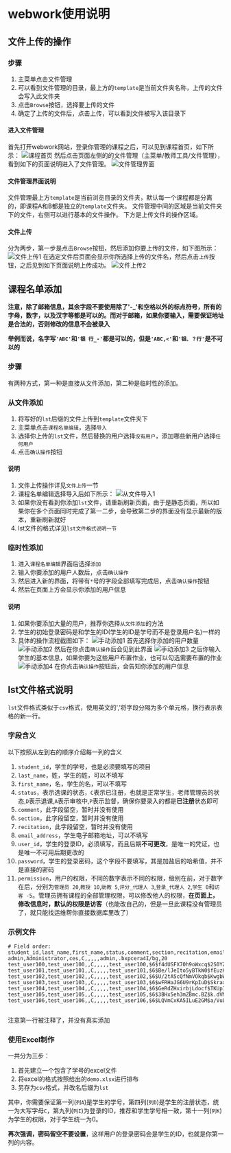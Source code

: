 #  webwork使用说明
  
  
##  文件上传的操作
  
  
###  步骤
  
1. 主菜单点击文件管理
2. 可以看到文件管理的目录，最上方的`template`是当前文件夹名称，上传的文件会写入此文件夹
3. 点击`Browse`按钮，选择要上传的文件
4. 确定了上传的文件后，点击上传，可以看到文件被写入该目录下
  
####  进入文件管理
  
首先打开webwork网站，登录你管理的课程之后，可以见到课程首页，如下所示：
![课程首页](./Figure/课程首页-管理员.png )
然后点击页面左侧的的文件管理（主菜单/教师工具/文件管理），看到如下的页面说明进入了文件管理。
![文件管理界面](./Figure/文件管理.png )
  
####  文件管理界面说明
  
文件管理最上方`template`是当前浏览目录的文件夹，默认每一个课程都是分离的，即课程A和B都是独立的`template`文件夹。
文件管理中间的区域是当前文件夹下的文件，右侧可以进行基本的文件操作。
下方是上传文件的操作区域。
  
####  文件上传
  
分为两步，第一步是点击`Browse`按钮，然后添加你要上传的文件，如下图所示：
![文件上传1](./Figure/文件上传1.png )
在选定文件后页面会显示你所选择上传的文件名，然后点击`上传`按钮，之后见到如下页面说明上传成功。
![文件上传2](./Figure/文件上传2.png )
  
  
##  课程名单添加
  
**注意，除了邮箱信息，其余字段不要使用除了'-_'和空格以外的标点符号，所有的字母，数字，以及汉字等都是可以的。而对于邮箱，如果你要输入，需要保证地址是合法的，否则修改的信息不会被录入**
  
**举例而说，名字写`'ABC'`和`'银 行_-'`都是可以的，但是`'ABC,<'`和`'银、？行'`是不可以的**
###  步骤
  
有两种方式，第一种是直接从文件添加，第二种是临时性的添加。
  
###  从文件添加
  
1. 将写好的`lst`后缀的文件上传到`template`文件夹下
2. 主菜单点击`课程名单编辑`，选择`导入`
3. 选择你上传的`lst`文件，然后替换的用户选择`没有用户`，添加哪些新用户选择`任何用户`
4. 点击`确认操作`按钮
  
####  说明
  
1. 文件上传操作详见`文件上传`一节
2. 课程名单编辑选择导入后如下所示：
    ![从文件导入1](./Figure/从文件导入1.png )
3. 如果你没有看到你添加`lst`文件，请重新刷新页面，由于是静态页面，所以如果你在多个页面同时完成了第一二步，会导致第二步的界面没有显示最新的版本，重新刷新就好
4. lst文件的格式详见`lst文件格式说明一节`
  
###  临时性添加
  
1. 进入`课程名单编辑`界面后选择`添加`
2. 输入你要添加的用户人数后，点击`确认操作`
3. 然后进入新的界面，将带有`*`号的字段全部填写完成后，点击`确认操作`按钮
4. 然后在页面上方会显示你添加的用户信息
  
####  说明
  
1. 如果你要添加大量的用户，推荐你选择`从文件添加`的方法
2. 学生的初始登录密码是和学生的ID(学生的ID是学号而不是登录用户名)一样的
3. 具体的操作流程截图如下：
    ![手动添加1](./Figure/手动添加1.png )
    首先选择你添加的用户数量
    ![手动添加2](./Figure/手动添加2.png )
    然后在你点击`确认操作`后会见到此界面
    ![手动添加3](./Figure/手动添加3.png )
    之后你输入学生的基本信息，如果你要为这些用户布置作业，也可以勾选需要布置的作业
    ![手动添加4](./Figure/手动添加4.png )
    在你点击`确认操作`按钮后，会告知你添加的用户信息
  
  
##  lst文件格式说明
  
`lst`文件格式类似于`csv`格式，使用英文的','将字段分隔为多个单元格，换行表示表格的新一行。
  
###  字段含义
  
以下按照从左到右的顺序介绍每一列的含义
1. `student_id`，学生的学号，也是必须要填写的项目
2. `last_name`，姓，学生的姓，可以不填写
3. `first_name`，名，学生的名，可以不填写
4. `status`，表示选课的状态，`C`表示已注册，也就是正常学生，老师管理员的状态,`D`表示退课,`A`表示审核中,`P`表示监督，确保你要录入的都是**已注册**状态即可
5. `comment`，此字段留空，暂时并没有使用
6. `section`，此字段留空，暂时并没有使用
7. `recitation`，此字段留空，暂时并没有使用
8. `email_address`，学生电子邮箱地址，可以不填写
9. `user_id`，学生的登录ID，必须填写，而且后期**不可更改**，是唯一的凭证，也是唯一不可用后期更改的
10. `password`，学生的登录密码，这个字段不要填写，其是加盐后的哈希值，并不是直接的密码
11. `permission`，用户的权限，不同的数字表示不同的权限，级别在前，对于数字在后，分别为`管理员 20`,`教授 10`,`助教 5`,`评分_代理人 3`,`登录_代理人 2`,`学生 0`和`访客 -5`。管理员拥有课程的全部管理权限，可以修改他人的权限，**在页面上，修改信息时，默认的权限是访客**（也能改自己的，但是一旦此课程没有管理员了，就只能找运维帮你直接数据库里改了）
  
###  示例文件
  
```lst
# Field order: student_id,last_name,first_name,status,comment,section,recitation,email_address,user_id,password,permission
admin,Administrator,ces,C,,,,,admin,.bxpcera4I/bg,20
test_user100,test_user100,,C,,,,,test_user100,$6$f4dUSFX70h9oWxcq$2S0YZmD4eEkjiyHVmxzLPMM3t1Ewo9fdge0mVfPa8MrmFcbKakHCZwn2LNkRUc/IOK.yTptRbVso1r8gq5Edu0,10
test_user101,test_user101,,C,,,,,test_user101,$6$Be/lJeIto5yBTkW0$fEuzKZ35Q.mzQKEjj3P/g.VzZ.t.zb0rcd5KYpHvO1NmN5DiWFBlXPra5CpAqbu.oFVv1WIcVUIOPdNW0EVAS0,5
test_user102,test_user102,,C,,,,,test_user102,$6$U/2tA5cQfNmVOkqb$KwgbWRnnj3OBc1htkiwUvk/EBBgyTY8wZSCWOowUW2gdpXmPthbxyA0lY2zBh70qa5fSSDJy9ok.khXx3zLJW1,3
test_user103,test_user103,,C,,,,,test_user103,$6$wFRHaJG6U9rKpIuD$Skrax2nC86e528lkUwuQIL/JnEK8VHYNHOAaked1Ipu6fm0tPnh6tOSSAeqt8iiUXutEzUaYZtdAjWErmSHq90,2
test_user104,test_user104,,C,,,,,test_user104,$6$GeRdZHxirbjLdocf$TKUpIKEQVgHcnqDmc.au31LqJGagFuWJ.uzXOzj8S5bT4jbzA2wH8ce.b0WUwVmypc3LvTxIYDB9oTBXM2kmq1,0
test_user105,test_user105,,C,,,,,test_user105,$6$3BHx5eh3mZBmc.BZ$k.dVMPFf3cTCodBdwmBn/xB8v89tvkUFwMN4g5EUfirQU0L7ZtfpN5op6W6fJLnCO6lMJmJQJ6.BpBu1k0npq.,0
test_user106,test_user106,,C,,,,,test_user106,$6$LQVmCxKA5ILuE2GM$a/VuLJk0DCX4h4jA.hi3CHP087lPWibtISiYiBH8pnOfXZmAfWcc8erJGyRVNzYTc1BlciQiskN6qFhV75jDj0,-5
  
```  
  
注意第一行被注释了，并没有真实添加
  
###  使用Excel制作
  
一共分为三步：
1. 首先建立一个包含了学号的excel文件
2. 将excel的格式按照给出的`demo.xlsx`进行排布
3. 另存为`csv`格式，并改名后缀为`lst`
  
其中，你需要保证第一列(`列A`)是学生的学号，第四列(`列D`)是学生的注册状态，统一为大写字母`C`，第九列(`列I`)为登录的ID，推荐和学生学号相一致，第十一列(`列K`)为学生的权限，对于学生统一为0。
  
**再次强调，密码留空不要设置**，这样用户的登录密码会是学生的ID，也就是你第一列的内容。
  
  